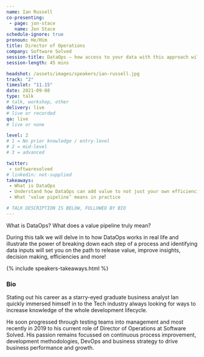 ```yaml
---
name: Ian Russell
co-presenting: 
 - page: jon-stace
   name: Jon Stace
schedule-ignore: true
pronoun: He/Him
title: Director of Operations
company: Software Solved
session-title: DataOps – how access to your data with this approach will release untapped value
session-length: 45 mins

headshot: /assets/images/speakers/ian-russell.jpg
track: "2"
timeslot: "11.15"
date: 2021-09-08
type: talk
# talk, workshop, other
delivery: live
# live or recorded
qa: live
# live or none

level: 2
# 1 = No prior knowledge / entry-level
# 2 = mid-level
# 3 = advanced

twitter:
 - softwaresolved
# linkedin: not-supplied
takeaways:
 - What is DataOps
 - Understand how DataOps can add value to not just your own efficiencies but increase customer experience
 - What ‘value pipeline’ means in practice

# TALK DESCRIPTION IS BELOW, FOLLOWED BY BIO
---
```


What is DataOps? What does a value pipeline truly mean? 

During this talk we will delve in to how DataOps works in real life and illustrate the power of breaking down each step of a process and identifying data inputs will set you on the path to release value, improve insights, decision making, efficiencies and more!

{% include speakers-takeaways.html %}

<h3>Bio</h3>

Stating out his career as a starry-eyed graduate business analyst Ian quickly immersed himself in to the Tech industry always looking for ways to increase knowledge of the whole development lifecycle. 

He soon progressed through testing teams into management and most recently in 2019 to his current role of Director of Operations at Software Solved. His passion remains focussed on continuous process improvement, development methodologies, DevOps and business strategy to drive business performance and growth.
